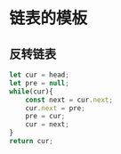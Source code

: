 # 链表的模板

## 反转链表

```js
let cur = head;
let pre = null;
while(cur){
    const next = cur.next;
    cur.next = pre;
    pre = cur;
    cur = next;
}
return cur;
```

